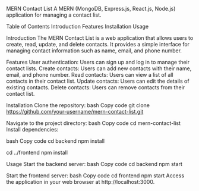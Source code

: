 MERN Contact List
A MERN (MongoDB, Express.js, React.js, Node.js) application for managing a contact list.

Table of Contents
Introduction
Features
Installation
Usage

Introduction
The MERN Contact List is a web application that allows users to create, read, update, and delete contacts. It provides a simple interface for managing contact information such as name, email, and phone number.

Features
User authentication: Users can sign up and log in to manage their contact lists.
Create contacts: Users can add new contacts with their name, email, and phone number.
Read contacts: Users can view a list of all contacts in their contact list.
Update contacts: Users can edit the details of existing contacts.
Delete contacts: Users can remove contacts from their contact list.

Installation
Clone the repository:
bash
Copy code
git clone https://github.com/your-username/mern-contact-list.git
    
Navigate to the project directory:
bash
Copy code
cd mern-contact-list
Install dependencies:

bash
Copy code
cd backend
npm install

cd ../frontend
npm install

Usage
Start the backend server:
bash
Copy code
cd backend
npm start

Start the frontend server:
bash
Copy code
cd frontend
npm start
Access the application in your web browser at http://localhost:3000.
